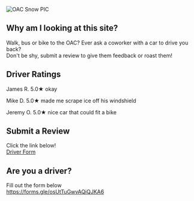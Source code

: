 ![OAC Snow PIC](https://user-images.githubusercontent.com/98415276/151035930-c703d36c-b35d-41be-9d88-7185fb62c49b.png)

## Why am I looking at this site?
Walk, bus or bike to the OAC? Ever ask a coworker with a car to drive you back?  
Don't be shy, submit a review to give them feedback or roast them!

## Driver Ratings
James R. 5.0★  okay                        
  
Mike D.  5.0★  made me scrape ice off his windshield  
  
Jeremy O. 5.0★  nice car that could fit a bike


## Submit a Review  
Click the link below!  
<a href=" https://forms.gle/CbV54sRvDHQCc3zFA "> Driver Form </a>

## Are you a driver?
Fill out the form below  
https://forms.gle/osUtTuGwvAQiQJKA6 
